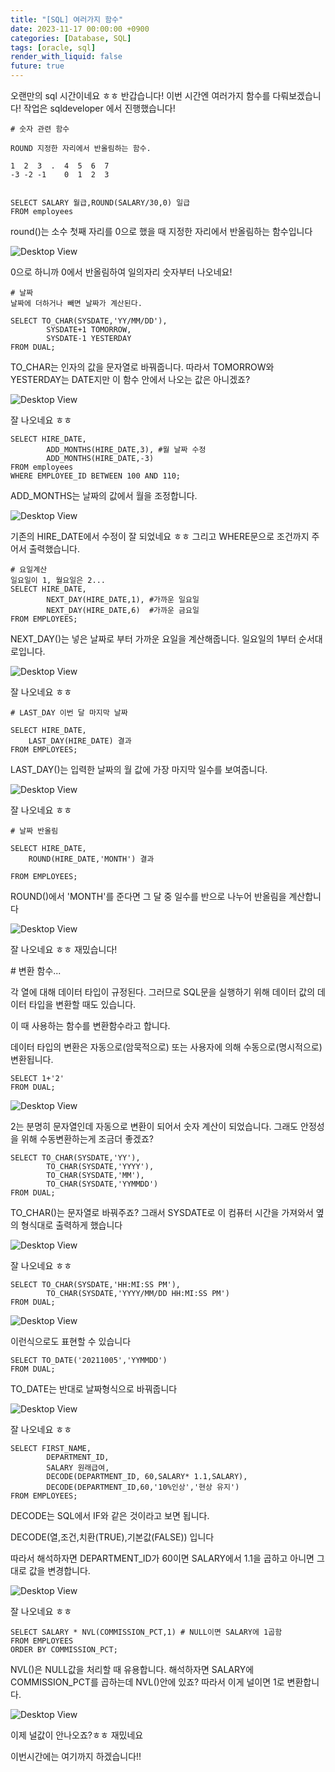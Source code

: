 ```yaml
---
title: "[SQL] 여러가지 함수"
date: 2023-11-17 00:00:00 +0900
categories: [Database, SQL]
tags: [oracle, sql]
render_with_liquid: false
future: true
---
```


오랜만의 sql 시간이네요 ㅎㅎ 반갑습니다! 이번 시간엔 여러가지 함수를 다뤄보겠습니다! 작업은 sqldeveloper 에서 진행했습니다!

```
# 숫자 관련 함수

ROUND 지정한 자리에서 반올림하는 함수.

1  2  3  .  4  5  6  7
-3 -2 -1    0  1  2  3


SELECT SALARY 월급,ROUND(SALARY/30,0) 일급 
FROM employees
```

round()는 소수 첫째 자리를 0으로 했을 때 지정한 자리에서 반올림하는 함수입니다

![Desktop View](/assets/img/Database/SQL/Functions/1.png)

0으로 하니까 0에서 반올림하여 일의자리 숫자부터 나오네요!

```
# 날짜
날짜에 더하거나 빼면 날짜가 계산된다.

SELECT TO_CHAR(SYSDATE,'YY/MM/DD'),
        SYSDATE+1 TOMORROW,
        SYSDATE-1 YESTERDAY
FROM DUAL;
```

TO\_CHAR는 인자의 값을 문자열로 바꿔줍니다. 따라서 TOMORROW와 YESTERDAY는 DATE지만 이 함수 안에서 나오는 값은 아니겠죠?

![Desktop View](/assets/img/Database/SQL/Functions/2.png)

잘 나오네요 ㅎㅎ

```
SELECT HIRE_DATE,
        ADD_MONTHS(HIRE_DATE,3), #월 날짜 수정
        ADD_MONTHS(HIRE_DATE,-3)
FROM employees
WHERE EMPLOYEE_ID BETWEEN 100 AND 110;
```

ADD\_MONTHS는 날짜의 값에서 월을 조정합니다.

![Desktop View](/assets/img/Database/SQL/Functions/3.png)

기존의 HIRE\_DATE에서 수정이 잘 되었네요 ㅎㅎ 그리고 WHERE문으로 조건까지 주어서 출력했습니다.

```
# 요일계산
일요일이 1, 월요일은 2...
SELECT HIRE_DATE,
        NEXT_DAY(HIRE_DATE,1), #가까운 일요일
        NEXT_DAY(HIRE_DATE,6)  #가까운 금요일
FROM EMPLOYEES;
```

NEXT\_DAY()는 넣은 날짜로 부터 가까운 요일을 계산해줍니다. 일요일의 1부터 순서대로입니다.

![Desktop View](/assets/img/Database/SQL/Functions/4.png)

잘 나오네요 ㅎㅎ

```
# LAST_DAY 이번 달 마지막 날짜

SELECT HIRE_DATE,
    LAST_DAY(HIRE_DATE) 결과
FROM EMPLOYEES;
```

LAST\_DAY()는 입력한 날짜의 월 값에 가장 마지막 일수를 보여줍니다.

![Desktop View](/assets/img/Database/SQL/Functions/5.png)

잘 나오네요 ㅎㅎ

```
# 날짜 반올림

SELECT HIRE_DATE,
    ROUND(HIRE_DATE,'MONTH') 결과

FROM EMPLOYEES;
```

ROUND()에서 'MONTH'를 준다면 그 달 중 일수를 반으로 나누어 반올림을 계산합니다

![Desktop View](/assets/img/Database/SQL/Functions/6.png)

잘 나오네요 ㅎㅎ 재밌습니다!

\# 변환 함수...

각 열에 대해 데이터 타입이 규정된다. 그러므로 SQL문을 실행하기 위해 데이터 값의 데이터 타입을 변환할 때도 있습니다.

이 때 사용하는 함수를 변환함수라고 합니다.

데이터 타입의 변환은 자동으로(암묵적으로) 또는 사용자에 의해 수동으로(명시적으로)변환됩니다.

```
SELECT 1+'2'
FROM DUAL;
```

![Desktop View](/assets/img/Database/SQL/Functions/7.png)

2는 분명히 문자열인데 자동으로 변환이 되어서 숫자 계산이 되었습니다. 그래도 안정성을 위해 수동변환하는게 조금더 좋겠죠?

```
SELECT TO_CHAR(SYSDATE,'YY'),
        TO_CHAR(SYSDATE,'YYYY'),
        TO_CHAR(SYSDATE,'MM'),
        TO_CHAR(SYSDATE,'YYMMDD')
FROM DUAL;
```

TO\_CHAR()는 문자열로 바꿔주죠? 그래서 SYSDATE로 이 컴퓨터 시간을 가져와서 옆의 형식대로 출력하게 했습니다

![Desktop View](/assets/img/Database/SQL/Functions/8.png)

잘 나오네요 ㅎㅎ

```
SELECT TO_CHAR(SYSDATE,'HH:MI:SS PM'),
        TO_CHAR(SYSDATE,'YYYY/MM/DD HH:MI:SS PM')
FROM DUAL;
```

![Desktop View](/assets/img/Database/SQL/Functions/9.png)

이런식으로도 표현할 수 있습니다

```
SELECT TO_DATE('20211005','YYMMDD')
FROM DUAL;
```

TO\_DATE는 반대로 날짜형식으로 바꿔줍니다

![Desktop View](/assets/img/Database/SQL/Functions/10.png)

잘 나오네요 ㅎㅎ

```
SELECT FIRST_NAME,
        DEPARTMENT_ID,
        SALARY 원래급여,
        DECODE(DEPARTMENT_ID, 60,SALARY* 1.1,SALARY),
        DECODE(DEPARTMENT_ID,60,'10%인상','현상 유지')
FROM EMPLOYEES;
```

DECODE는 SQL에서 IF와 같은 것이라고 보면 됩니다.

DECODE(열,조건,치환(TRUE),기본값(FALSE)) 입니다

따라서 해석하자면 DEPARTMENT\_ID가 60이면 SALARY에서 1.1을 곱하고 아니면 그대로 값을 변경합니다.

![Desktop View](/assets/img/Database/SQL/Functions/11.png)

잘 나오네요 ㅎㅎ

```
SELECT SALARY * NVL(COMMISSION_PCT,1) # NULL이면 SALARY에 1곱함
FROM EMPLOYEES
ORDER BY COMMISSION_PCT;
```

NVL()은 NULL값을 처리할 때 유용합니다. 해석하자면 SALARY에 COMMISSION\_PCT를 곱하는데 NVL()안에 있죠? 따라서 이게 널이면 1로 변환합니다.

![Desktop View](/assets/img/Database/SQL/Functions/12.png)

이제 널값이 안나오죠?ㅎㅎ 재밌네요

이번시간에는 여기까지 하겠습니다!!